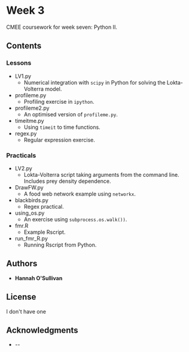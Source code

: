 # Week 3

CMEE coursework for week seven: Python II.

## Contents

### Lessons
* LV1.py
    * Numerical integration with `scipy` in Python for solving the Lokta-Volterra model.
* profileme.py
    * Profiling exercise in `ipython`.
* profileme2.py
    * An optimised version of `profileme.py`.
* timeitme.py
    * Using `timeit` to time functions.
* regex.py
    * Regular expression exercise.

### Practicals
* LV2.py
    * Lokta-Volterra script taking arguments from the command line. Includes prey density dependence.
* DrawFW.py
    * A food web network example using `networkx`.
* blackbirds.py
    * Regex practical.
* using_os.py
    * An exercise using `subprocess.os.walk())`.
* fmr.R
    * Example Rscript.
* run_fmr_R.py
    * Running Rscript from Python.


## Authors

* **Hannah O'Sullivan**

## License

I don't have one

## Acknowledgments

* --
